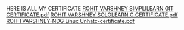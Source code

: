 HERE IS ALL MY CERTIFICATE
[ROHIT VARSHNEY SIMPLILEARN GIT CERTIFICATE.pdf](https://github.com/ROHITVARSHNEY1122/M1_SalaryAndSavingManagement_C_Project/files/8313170/ROHIT.VARSHNEY.SIMPLILEARN.GIT.CERTIFICATE.pdf)
[ROHIT VARSHNEY SOLOLEARN C CERTIFICATE.pdf](https://github.com/ROHITVARSHNEY1122/M1_SalaryAndSavingManagement_C_Project/files/8313171/ROHIT.VARSHNEY.SOLOLEARN.C.CERTIFICATE.pdf)
[ROHITVARSHNEY-NDG Linux Unhatc-certificate.pdf](https://github.com/ROHITVARSHNEY1122/M1_SalaryAndSavingManagement_C_Project/files/8313172/ROHITVARSHNEY-NDG.Linux.Unhatc-certificate.pdf)

